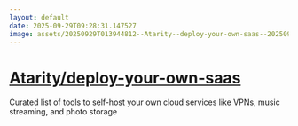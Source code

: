```yaml
---
layout: default
date: 2025-09-29T09:28:31.147527
image: assets/20250929T013944812--Atarity--deploy-your-own-saas--20250929T014951447--cropped.png
---
```


# [Atarity/deploy-your-own-saas](https://github.com/Atarity/deploy-your-own-saas)

Curated list of tools to self-host your own cloud services like VPNs, music streaming, and photo storage
